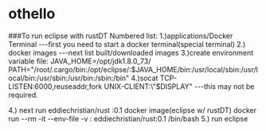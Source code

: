 # othello
###To run eclipse with rustDT
Numbered list:
1.)applications/Docker Terminal  ---first you need to start a docker terminal(special terminal)
2.) docker images     ---next list built/downloaded images
3.)create environment variable file:
	JAVA_HOME=/opt/jdk1.8.0_73/
	PATH="/root/.cargo/bin:/opt/eclipse/:$JAVA_HOME/bin:/usr/local/sbin:/usr/local/bin:/usr/sbin:/usr/bin:/sbin:/bin"
4.)socat TCP-LISTEN:6000,reuseaddr,fork UNIX-CLIENT:\"$DISPLAY\" ---this may not be required.

4.) next run eddiechristian/rust :0.1  docker image(eclipse w/ rustDT)
    docker run --rm -it   --env-file <env file>  -v <hostdir>:<contianer mount>  eddiechristian/rust:0.1    /bin/bash
5.) run eclipse

